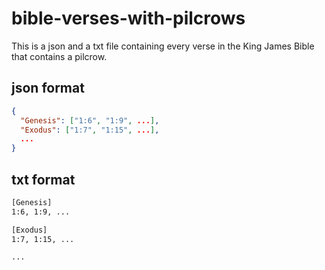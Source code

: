 # bible-verses-with-pilcrows
This is a json and a txt file containing every verse in the King James Bible that contains a pilcrow.

## json format
```json
{
  "Genesis": ["1:6", "1:9", ...],
  "Exodus": ["1:7", "1:15", ...],
  ...
}
```

## txt format
```txt
[Genesis]
1:6, 1:9, ...

[Exodus]
1:7, 1:15, ...

...
```
